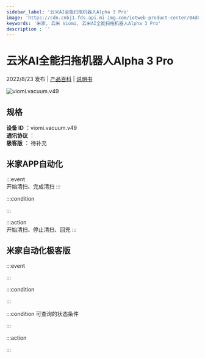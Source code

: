 ```yaml
---
sidebar_label: '云米AI全能扫拖机器人Alpha 3 Pro'
image: 'https://cdn.cnbj1.fds.api.mi-img.com/iotweb-product-center/04d009f4ea7ce6089c14a375ee6a9a47_1655978950396.png?GalaxyAccessKeyId=AKVGLQWBOVIRQ3XLEW&Expires=9223372036854775807&Signature=AyKQAt61wh1qLuYwntjeaZXnO/k='
keywords: '米家, 云米 Viomi, 云米AI全能扫拖机器人Alpha 3 Pro'
description : ''
---
```

# 云米AI全能扫拖机器人Alpha 3 Pro

2022/8/23 发布 | [产品百科](https://home.mi.com/webapp/content/baike/product/index.html?model=viomi.vacuum.v49/) | [说明书](https://home.mi.com/views/introduction.html?model=viomi.vacuum.v49&region=cn)

![viomi.vacuum.v49](https://cdn.cnbj1.fds.api.mi-img.com/iotweb-product-center/04d009f4ea7ce6089c14a375ee6a9a47_1655978950396.png?GalaxyAccessKeyId=AKVGLQWBOVIRQ3XLEW&Expires=9223372036854775807&Signature=AyKQAt61wh1qLuYwntjeaZXnO/k=)

## 规格  
> 
**设备 ID** ：viomi.vacuum.v49  
**通讯协议** ：  
**极客版**  ： 待补充 


## 米家APP自动化  

:::event  
开始清扫、完成清扫
:::

:::condition  

:::

:::action   
开始清扫、停止清扫、回充
:::

## 米家自动化极客版  

:::event  

:::

:::condition  

:::

:::condition 可查询的状态条件  

:::

:::action  

:::

        
